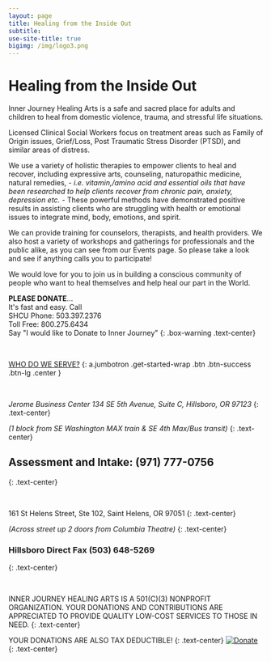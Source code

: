 ```yaml
---
layout: page
title: Healing from the Inside Out 
subtitle:
use-site-title: true
bigimg: /img/logo3.png
---
```


# Healing from the Inside Out

Inner Journey Healing Arts is a safe and sacred place for adults and children to heal from domestic violence, trauma, and stressful life situations.


Licensed Clinical Social Workers focus on treatment areas such as Family of Origin issues, Grief/Loss, Post Traumatic Stress Disorder (PTSD), and similar areas of distress.

We use a variety of holistic therapies to empower clients to heal and recover,
 including expressive arts, counseling, naturopathic medicine, natural remedies,
 _- i.e. vitamin,/amino acid and essential oils that have been researched to help clients recover from chronic pain, anxiety, depression etc. -_ These powerful methods have demonstrated positive results in assisting clients who are struggling with health or emotional issues to integrate mind, body, emotions, and spirit.


We can provide training for counselors, therapists, and health providers. We also host a variety of workshops and gatherings for professionals and the public alike, as you can see from our Events page. So please take a look and see if anything calls you to participate!


We would love for you to join us in building a conscious community of people who want to heal themselves and help heal our part in the World.


__PLEASE DONATE__...<br>
It's fast and easy. Call <br> SHCU Phone: 503.397.2376<br>
Toll Free: 800.275.6434 <br> Say "I would like to Donate to Inner Journey"
{: .box-warning .text-center}
<!-- {: .box-warning} -error -note} -->
<br>

[WHO DO WE SERVE?](whoweserve.html)
{: a.jumbotron .get-started-wrap .btn .btn-success .btn-lg .center }

<br>

_Jerome Business Center 134 SE 5th Avenue, Suite C, Hillsboro, OR  97123_
{: .text-center}

_(1 block from SE Washington MAX train
&  SE 4th Max/Bus transit)_
{: .text-center}

## Assessment and Intake: (971) 777-0756
{: .text-center}

<br>

161 St Helens Street, Ste 102, Saint Helens, OR 97051
{: .text-center}

_(Across street up 2 doors from Columbia Theatre)_
{: .text-center}

### Hillsboro Direct Fax (503) 648-5269
{: .text-center}

<br>

INNER JOURNEY HEALING ARTS IS A 501(C)(3) NONPROFIT ORGANIZATION. YOUR DONATIONS AND CONTRIBUTIONS ARE APPRECIATED TO PROVIDE QUALITY LOW-COST SERVICES TO THOSE IN NEED.
{: .text-center}

YOUR DONATIONS ARE ALSO TAX DEDUCTIBLE!
{: .text-center}
[![Donate](https://img.shields.io/badge/Donate-PayPal-green.svg)](odear.html)
{: .text-center}
